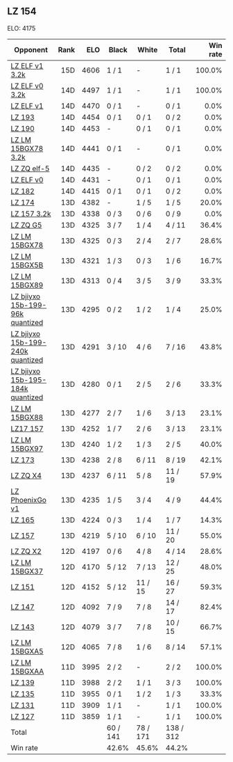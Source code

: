 ## LZ 154 ##

ELO: 4175

Opponent | Rank | ELO | Black | White | Total | Win rate
---------|-----:|----:|-------|-------|-------|-------:
[LZ ELF v1 3.2k](LZ%20ELF%20v1%203.2k.md) | 15D | 4606 | 1 / 1 | - | 1 / 1 | 100.0%
[LZ ELF v0 3.2k](LZ%20ELF%20v0%203.2k.md) | 14D | 4497 | 1 / 1 | - | 1 / 1 | 100.0%
[LZ ELF v1](LZ%20ELF%20v1.md) | 14D | 4470 | 0 / 1 | - | 0 / 1 | 0.0%
[LZ 193](LZ%20193.md) | 14D | 4454 | 0 / 1 | 0 / 1 | 0 / 2 | 0.0%
[LZ 190](LZ%20190.md) | 14D | 4453 | - | 0 / 1 | 0 / 1 | 0.0%
[LZ LM 15BGX78 3.2k](LZ%20LM%2015BGX78%203.2k.md) | 14D | 4441 | 0 / 1 | - | 0 / 1 | 0.0%
[LZ ZQ elf-5](LZ%20ZQ%20elf-5.md) | 14D | 4435 | - | 0 / 2 | 0 / 2 | 0.0%
[LZ ELF v0](LZ%20ELF%20v0.md) | 14D | 4431 | - | 0 / 1 | 0 / 1 | 0.0%
[LZ 182](LZ%20182.md) | 14D | 4415 | 0 / 1 | 0 / 1 | 0 / 2 | 0.0%
[LZ 174](LZ%20174.md) | 13D | 4382 | - | 1 / 5 | 1 / 5 | 20.0%
[LZ 157 3.2k](LZ%20157%203.2k.md) | 13D | 4338 | 0 / 3 | 0 / 6 | 0 / 9 | 0.0%
[LZ ZQ G5](LZ%20ZQ%20G5.md) | 13D | 4325 | 3 / 7 | 1 / 4 | 4 / 11 | 36.4%
[LZ LM 15BGX78](LZ%20LM%2015BGX78.md) | 13D | 4325 | 0 / 3 | 2 / 4 | 2 / 7 | 28.6%
[LZ LM 15BGX5B](LZ%20LM%2015BGX5B.md) | 13D | 4321 | 1 / 3 | 0 / 3 | 1 / 6 | 16.7%
[LZ LM 15BGX89](LZ%20LM%2015BGX89.md) | 13D | 4313 | 0 / 4 | 3 / 5 | 3 / 9 | 33.3%
[LZ bjiyxo 15b-199-96k quantized](LZ%20bjiyxo%2015b-199-96k%20quantized.md) | 13D | 4295 | 0 / 2 | 1 / 2 | 1 / 4 | 25.0%
[LZ bjiyxo 15b-199-240k quantized](LZ%20bjiyxo%2015b-199-240k%20quantized.md) | 13D | 4291 | 3 / 10 | 4 / 6 | 7 / 16 | 43.8%
[LZ bjiyxo 15b-195-184k quantized](LZ%20bjiyxo%2015b-195-184k%20quantized.md) | 13D | 4280 | 0 / 1 | 2 / 5 | 2 / 6 | 33.3%
[LZ LM 15BGX88](LZ%20LM%2015BGX88.md) | 13D | 4277 | 2 / 7 | 1 / 6 | 3 / 13 | 23.1%
[LZ17 157](LZ17%20157.md) | 13D | 4252 | 1 / 7 | 2 / 6 | 3 / 13 | 23.1%
[LZ LM 15BGX97](LZ%20LM%2015BGX97.md) | 13D | 4240 | 1 / 2 | 1 / 3 | 2 / 5 | 40.0%
[LZ 173](LZ%20173.md) | 13D | 4238 | 2 / 8 | 6 / 11 | 8 / 19 | 42.1%
[LZ ZQ X4](LZ%20ZQ%20X4.md) | 13D | 4237 | 6 / 11 | 5 / 8 | 11 / 19 | 57.9%
[LZ PhoenixGo v1](LZ%20PhoenixGo%20v1.md) | 13D | 4235 | 1 / 5 | 3 / 4 | 4 / 9 | 44.4%
[LZ 165](LZ%20165.md) | 13D | 4224 | 0 / 3 | 1 / 4 | 1 / 7 | 14.3%
[LZ 157](LZ%20157.md) | 13D | 4219 | 5 / 10 | 6 / 10 | 11 / 20 | 55.0%
[LZ ZQ X2](LZ%20ZQ%20X2.md) | 12D | 4197 | 0 / 6 | 4 / 8 | 4 / 14 | 28.6%
[LZ LM 15BGX37](LZ%20LM%2015BGX37.md) | 12D | 4170 | 5 / 12 | 7 / 13 | 12 / 25 | 48.0%
[LZ 151](LZ%20151.md) | 12D | 4152 | 5 / 12 | 11 / 15 | 16 / 27 | 59.3%
[LZ 147](LZ%20147.md) | 12D | 4092 | 7 / 9 | 7 / 8 | 14 / 17 | 82.4%
[LZ 143](LZ%20143.md) | 12D | 4079 | 3 / 7 | 7 / 8 | 10 / 15 | 66.7%
[LZ LM 15BGXA5](LZ%20LM%2015BGXA5.md) | 12D | 4065 | 7 / 8 | 1 / 6 | 8 / 14 | 57.1%
[LZ LM 15BGXAA](LZ%20LM%2015BGXAA.md) | 11D | 3995 | 2 / 2 | - | 2 / 2 | 100.0%
[LZ 139](LZ%20139.md) | 11D | 3988 | 2 / 2 | 1 / 1 | 3 / 3 | 100.0%
[LZ 135](LZ%20135.md) | 11D | 3955 | 0 / 1 | 1 / 2 | 1 / 3 | 33.3%
[LZ 131](LZ%20131.md) | 11D | 3909 | 1 / 1 | - | 1 / 1 | 100.0%
[LZ 127](LZ%20127.md) | 11D | 3859 | 1 / 1 | - | 1 / 1 | 100.0%
Total | | | 60 / 141 | 78 / 171 | 138 / 312 | 
Win rate| | | 42.6% | 45.6% | 44.2% | 
